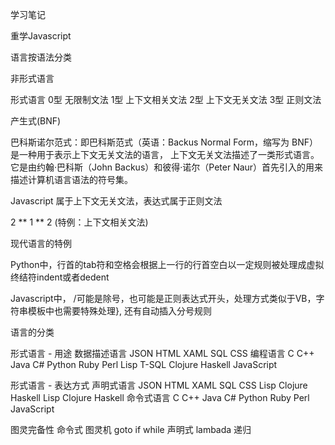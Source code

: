 学习笔记

重学Javascript

语言按语法分类

非形式语言

形式语言
0型 无限制文法
1型 上下文相关文法
2型 上下文无关文法
3型 正则文法

产生式(BNF)

巴科斯诺尔范式：即巴科斯范式（英语：Backus Normal Form，缩写为 BNF）是一种用于表示上下文无关文法的语言，
上下文无关文法描述了一类形式语言。它是由约翰·巴科斯（John Backus）和彼得·诺尔（Peter Naur）首先引入的用来描述计算机语言语法的符号集。

Javascript 属于上下文无关文法，表达式属于正则文法

2 ** 1 ** 2 (特例：上下文相关文法)

现代语言的特例

Python中，行首的tab符和空格会根据上一行的行首空白以一定规则被处理成虚拟终结符indent或者dedent

Javascript中， /可能是除号，也可能是正则表达式开头，处理方式类似于VB，字符串模板中也需要特殊处理}, 还有自动插入分号规则

语言的分类

形式语言 - 用途
 数据描述语言  JSON HTML XAML SQL CSS
 编程语言 C C++ Java C# Python Ruby Perl Lisp T-SQL Clojure Haskell JavaScript

形式语言 - 表达方式
 声明式语言 JSON HTML XAML SQL CSS Lisp Clojure Haskell Lisp Clojure Haskell
 命令式语言 C C++ Java C# Python Ruby Perl JavaScript

图灵完备性
 命令式  图灵机
    goto
    if while
 声明式  lambada
    递归


